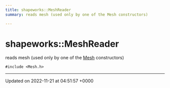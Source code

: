 ```yaml
---
title: shapeworks::MeshReader
summary: reads mesh (used only by one of the Mesh constructors) 

---
```


# shapeworks::MeshReader



reads mesh (used only by one of the [Mesh](../Classes/classshapeworks_1_1Mesh.md) constructors) 


`#include <Mesh.h>`

-------------------------------

Updated on 2022-11-21 at 04:51:57 +0000